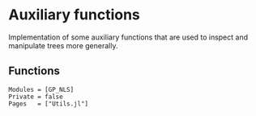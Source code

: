 # Auxiliary functions

Implementation of some auxiliary functions that are used
to inspect and manipulate trees more generally.

## Functions

```@autodocs
Modules = [GP_NLS]
Private = false
Pages   = ["Utils.jl"]
```